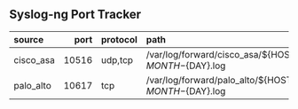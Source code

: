 

## Syslog-ng Port Tracker
| source    |port | protocol   | path                                                                     | origin                                                                                                  |
|:----------|-------:|:-----------|:-------------------------------------------------------------------------|:--------------------------------------------------------------------------------------------------------|
| cisco_asa |  10516 | udp,tcp    | /var/log/forward/cisco_asa/${HOST}/cisco_asa_${YEAR}-${MONTH}-${DAY}.log | [Link](https://github.com/objectbased/readme-tester/blob/main/syslog-ng/conf.d/integrations/cisco.conf) |
| palo_alto |  10617 | tcp        | /var/log/forward/palo_alto/${HOST}/palo_alto_${YEAR}-${MONTH}-${DAY}.log | [Link](https://github.com/objectbased/readme-tester/blob/main/syslog-ng/conf.d/integrations/palo.conf)  |